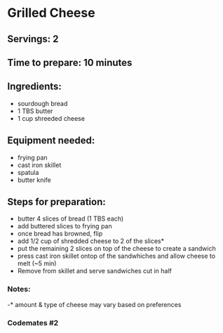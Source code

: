 # Grilled Cheese

## Servings: 2

## Time to prepare: 10 minutes

## Ingredients:
- sourdough bread
- 1 TBS butter
- 1 cup shreeded cheese 


## Equipment needed:
- frying pan
- cast iron skillet
- spatula
- butter knife


## Steps for preparation:
- butter 4 slices of bread (1 TBS each)  
- add buttered slices to frying pan
- once bread has browned, flip
- add 1/2 cup of shredded cheese to 2 of the slices*
- put the remaining 2 slices on top of the cheese to create a sandwich 
- press cast iron skillet ontop of the sandwhiches and allow cheese to melt (~5 min)
- Remove from skillet and serve sandwiches cut in half 


### Notes:
-* amount & type of cheese may vary based on preferences


### Codemates #2

